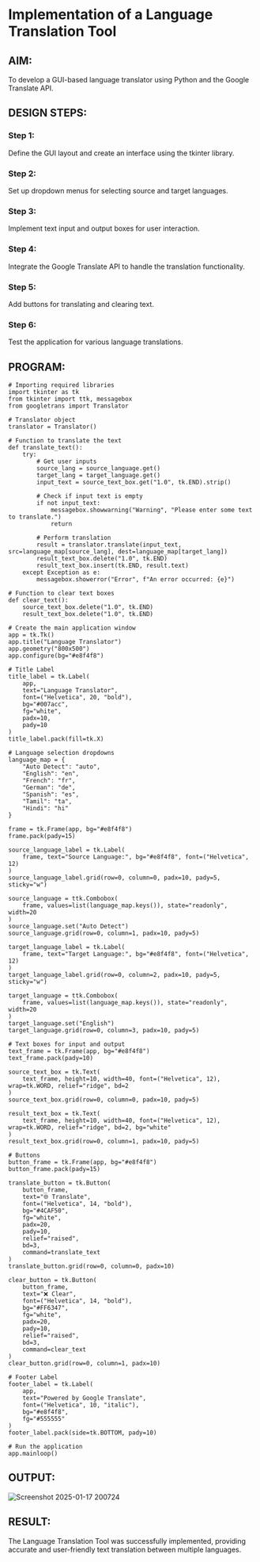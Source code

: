 # Implementation of a Language Translation Tool

## AIM:
To develop a GUI-based language translator using Python and the Google Translate API.

## DESIGN STEPS:

### Step 1:
Define the GUI layout and create an interface using the tkinter library.

### Step 2:
Set up dropdown menus for selecting source and target languages.

### Step 3:
Implement text input and output boxes for user interaction.

### Step 4:
Integrate the Google Translate API to handle the translation functionality.

### Step 5:
Add buttons for translating and clearing text.

### Step 6:
Test the application for various language translations.

## PROGRAM:

```
# Importing required libraries
import tkinter as tk
from tkinter import ttk, messagebox
from googletrans import Translator

# Translator object
translator = Translator()

# Function to translate the text
def translate_text():
    try:
        # Get user inputs
        source_lang = source_language.get()
        target_lang = target_language.get()
        input_text = source_text_box.get("1.0", tk.END).strip()

        # Check if input text is empty
        if not input_text:
            messagebox.showwarning("Warning", "Please enter some text to translate.")
            return

        # Perform translation
        result = translator.translate(input_text, src=language_map[source_lang], dest=language_map[target_lang])
        result_text_box.delete("1.0", tk.END)
        result_text_box.insert(tk.END, result.text)
    except Exception as e:
        messagebox.showerror("Error", f"An error occurred: {e}")

# Function to clear text boxes
def clear_text():
    source_text_box.delete("1.0", tk.END)
    result_text_box.delete("1.0", tk.END)

# Create the main application window
app = tk.Tk()
app.title("Language Translator")
app.geometry("800x500")
app.configure(bg="#e8f4f8")

# Title Label
title_label = tk.Label(
    app,
    text="Language Translator",
    font=("Helvetica", 20, "bold"),
    bg="#007acc",
    fg="white",
    padx=10,
    pady=10
)
title_label.pack(fill=tk.X)

# Language selection dropdowns
language_map = {
    "Auto Detect": "auto",
    "English": "en",
    "French": "fr",
    "German": "de",
    "Spanish": "es",
    "Tamil": "ta",
    "Hindi": "hi"
}

frame = tk.Frame(app, bg="#e8f4f8")
frame.pack(pady=15)

source_language_label = tk.Label(
    frame, text="Source Language:", bg="#e8f4f8", font=("Helvetica", 12)
)
source_language_label.grid(row=0, column=0, padx=10, pady=5, sticky="w")

source_language = ttk.Combobox(
    frame, values=list(language_map.keys()), state="readonly", width=20
)
source_language.set("Auto Detect")
source_language.grid(row=0, column=1, padx=10, pady=5)

target_language_label = tk.Label(
    frame, text="Target Language:", bg="#e8f4f8", font=("Helvetica", 12)
)
target_language_label.grid(row=0, column=2, padx=10, pady=5, sticky="w")

target_language = ttk.Combobox(
    frame, values=list(language_map.keys()), state="readonly", width=20
)
target_language.set("English")
target_language.grid(row=0, column=3, padx=10, pady=5)

# Text boxes for input and output
text_frame = tk.Frame(app, bg="#e8f4f8")
text_frame.pack(pady=10)

source_text_box = tk.Text(
    text_frame, height=10, width=40, font=("Helvetica", 12), wrap=tk.WORD, relief="ridge", bd=2
)
source_text_box.grid(row=0, column=0, padx=10, pady=5)

result_text_box = tk.Text(
    text_frame, height=10, width=40, font=("Helvetica", 12), wrap=tk.WORD, relief="ridge", bd=2, bg="white"
)
result_text_box.grid(row=0, column=1, padx=10, pady=5)

# Buttons
button_frame = tk.Frame(app, bg="#e8f4f8")
button_frame.pack(pady=15)

translate_button = tk.Button(
    button_frame,
    text="🌐 Translate",
    font=("Helvetica", 14, "bold"),
    bg="#4CAF50",
    fg="white",
    padx=20,
    pady=10,
    relief="raised",
    bd=3,
    command=translate_text
)
translate_button.grid(row=0, column=0, padx=10)

clear_button = tk.Button(
    button_frame,
    text="❌ Clear",
    font=("Helvetica", 14, "bold"),
    bg="#FF6347",
    fg="white",
    padx=20,
    pady=10,
    relief="raised",
    bd=3,
    command=clear_text
)
clear_button.grid(row=0, column=1, padx=10)

# Footer Label
footer_label = tk.Label(
    app,
    text="Powered by Google Translate",
    font=("Helvetica", 10, "italic"),
    bg="#e8f4f8",
    fg="#555555"
)
footer_label.pack(side=tk.BOTTOM, pady=10)

# Run the application
app.mainloop()

```

## OUTPUT:

![Screenshot 2025-01-17 200724](https://github.com/user-attachments/assets/a296db48-4d71-42b8-aeff-d37edd1e610d)

## RESULT:

The Language Translation Tool was successfully implemented, providing accurate and user-friendly text translation between multiple languages.

